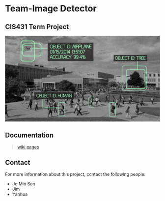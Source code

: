# Team-Image Detector 
## CIS431 Term Project 

![image](/Other_Files/Images/detect.png)

## Documentation  
> [wiki pages](https://github.com/jemin6/CIS431_ImageDetector/wiki)

## Contact  
For more information about this project, contact the following people: 
* Je Min Son 
* Jim 
* Yanhua
